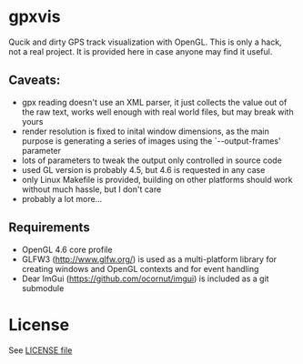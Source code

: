 # gpxvis
Qucik and dirty GPS track visualization with OpenGL. This is only
a hack, not a real project. It is provided here in case anyone
may find it useful.

## Caveats:

* gpx reading doesn't use an XML parser, it just collects the value out of the raw text, works well enough with real world files, but may break with yours
* render resolution is fixed to inital window dimensions, as the main purpose is generating a series of images using the `--output-frames' parameter
* lots of parameters to tweak the output only controlled in source code
* used GL version is probably 4.5, but 4.6 is requested in any case
* only Linux Makefile is provided, building on other platforms should work without much hassle, but I don't care
* probably a lot more...


## Requirements

* OpenGL 4.6 core profile
* GLFW3 (http://www.glfw.org/) is used as a multi-platform library for creating windows and OpenGL contexts and for event handling
* Dear ImGui (https://github.com/ocornut/imgui) is included as a git submodule

# License

See [LICENSE file](./LICENSE)
